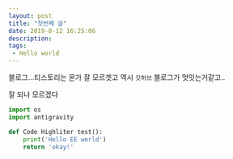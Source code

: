 ```yaml
---
layout: post
title: "첫번째 글"
date: 2019-8-12 16:25:06
description: 
tags: 
 - Hello world
---
```


블로그...티스토리는 몬가 잘 모르겟고
역시 `깃허브` 블로그가 멋잇는거같고..

잘 되나 모르겠다

```python
import os
import antigravity

def Code Highliter test():
	print('Hello EE world')
	return 'okay!'

```